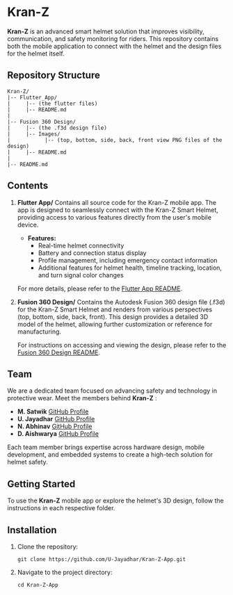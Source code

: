 # Kran-Z

**Kran-Z** is an advanced smart helmet solution that improves visibility, communication, and safety monitoring for riders. This repository contains both the mobile application to connect with the helmet and the design files for the helmet itself.

## Repository Structure

```
Kran-Z/
|-- Flutter_App/
|     |-- (the flutter files)
|     |-- README.md
|
|-- Fusion 360 Design/ 
|     |-- (the .f3d design file)
|     |-- Images/
|           |-- (top, bottom, side, back, front view PNG files of the design) 
|     |-- README.md
|
|-- README.md
```

## Contents

1. **Flutter App/**
   Contains all source code for the Kran-Z mobile app. The app is designed to seamlessly connect with the Kran-Z Smart Helmet, providing access to various features directly from the user's mobile device.

   - **Features:**
     - Real-time helmet connectivity
     - Battery and connection status display
     - Profile management, including emergency contact information
     - Additional features for helmet health, timeline tracking, location, and turn signal color changes

   For more details, please refer to the [Flutter App README](Flutter%20App/README.md).
2. **Fusion 360 Design/**
   Contains the Autodesk Fusion 360 design file (.f3d) for the Kran-Z Smart Helmet and renders from various perspectives (top, bottom, side, back, front). This design provides a detailed 3D model of the helmet, allowing further customization or reference for manufacturing.

   For instructions on accessing and viewing the design, please refer to the [Fusion 360 Design README](Fusion%20360%20Design/README.md).

## Team

We are a dedicated team focused on advancing safety and technology in protective wear. Meet the members behind  **Kran-Z** :

* **M. Satwik**
  [GitHub Profile](https://github.com/satwik45666)
* **U. Jayadhar**
  [GitHub Profile](https://github.com/U-Jayadhar)
* **N. Abhinav**
  [GitHub Profile](https://github.com/abhinav269747)
* **D. Aishwarya**
  [GitHub Profile](https://github.com/Aishwarya2504)

Each team member brings expertise across hardware design, mobile development, and embedded systems to create a high-tech solution for helmet safety.

## Getting Started

To use the **Kran-Z** mobile app or explore the helmet's 3D design, follow the instructions in each respective folder.

## Installation

1. Clone the repository:
   ```shell
   git clone https://github.com/U-Jayadhar/Kran-Z-App.git
   ```
2. Navigate to the project directory:
   ```shell
   cd Kran-Z-App
   ```

